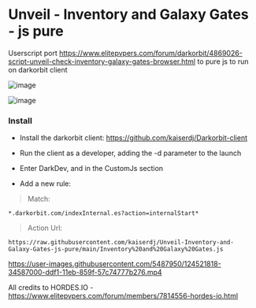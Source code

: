 # Unveil - Inventory and Galaxy Gates - js pure
Userscript port https://www.elitepvpers.com/forum/darkorbit/4869026-script-unveil-check-inventory-galaxy-gates-browser.html to pure js to run on darkorbit client

![image](https://user-images.githubusercontent.com/5487950/124509174-c2bcf980-ddd1-11eb-8220-64a04e54e527.png)

![image](https://user-images.githubusercontent.com/5487950/124509157-b9cc2800-ddd1-11eb-907a-e8eed049f8cd.png)


### Install
- Install the darkorbit client: https://github.com/kaiserdj/Darkorbit-client

- Run the client as a developer, adding the -d parameter to the launch

- Enter DarkDev, and in the CustomJs section

- Add a new rule:

 > Match:
```
*.darkorbit.com/indexInternal.es?action=internalStart*
```
 > Action Url:
 ```
https://raw.githubusercontent.com/kaiserdj/Unveil-Inventory-and-Galaxy-Gates-js-pure/main/Inventory%20and%20Galaxy%20Gates.js
``` 


https://user-images.githubusercontent.com/5487950/124521818-34587000-ddf1-11eb-859f-57c74777b276.mp4



All credits to HORDES.IO - https://www.elitepvpers.com/forum/members/7814556-hordes-io.html
